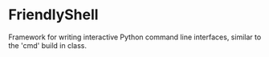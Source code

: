 # FriendlyShell
Framework for writing interactive Python command line interfaces, similar to the 'cmd' build in class.
